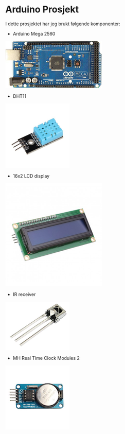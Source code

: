 # Arduino Prosjekt

I dette prosjektet har jeg brukt følgende komponenter:

* Arduino Mega 2560
<img src="Bilder/Arduino.jpg" width="300">

* DHT11 
<img src="Bilder/DHT11.jpg" width="200">

* 16x2 LCD display 
<img src="Bilder/LCD.jpg" width ="300">

* IR receiver 
<img src="Bilder/IR.jpg" width="200">

* MH Real Time Clock Modules 2 
<img src="Bilder/RTC.jpg" width="200">
